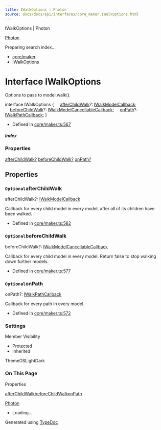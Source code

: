 ```yaml
---
title: IWalkOptions | Photon
source: docs/docs/api/interfaces/core_maker.IWalkOptions.html
---
```


IWalkOptions | Photon

[Photon](../index.md)




Preparing search index...

* [core/maker](../modules/core_maker.md)
* IWalkOptions

# Interface IWalkOptions

Options to pass to model.walk().

interface IWalkOptions {
    [afterChildWalk](#afterchildwalk)?: [IWalkModelCallback](core_maker.IWalkModelCallback.md);
    [beforeChildWalk](#beforechildwalk)?: [IWalkModelCancellableCallback](core_maker.IWalkModelCancellableCallback.md);
    [onPath](#onpath)?: [IWalkPathCallback](core_maker.IWalkPathCallback.md);
}

* Defined in [core/maker.ts:567](https://github.com/mwhite454/photon/blob/main/packages/photon/src/core/maker.ts#L567)

##### Index

### Properties

[afterChildWalk?](#afterchildwalk)
[beforeChildWalk?](#beforechildwalk)
[onPath?](#onpath)

## Properties

### `Optional`afterChildWalk

afterChildWalk?: [IWalkModelCallback](core_maker.IWalkModelCallback.md)

Callback for every child model in every model, after all of its children have been walked.

* Defined in [core/maker.ts:582](https://github.com/mwhite454/photon/blob/main/packages/photon/src/core/maker.ts#L582)

### `Optional`beforeChildWalk

beforeChildWalk?: [IWalkModelCancellableCallback](core_maker.IWalkModelCancellableCallback.md)

Callback for every child model in every model. Return false to stop walking down further models.

* Defined in [core/maker.ts:577](https://github.com/mwhite454/photon/blob/main/packages/photon/src/core/maker.ts#L577)

### `Optional`onPath

onPath?: [IWalkPathCallback](core_maker.IWalkPathCallback.md)

Callback for every path in every model.

* Defined in [core/maker.ts:572](https://github.com/mwhite454/photon/blob/main/packages/photon/src/core/maker.ts#L572)

### Settings

Member Visibility

* Protected
* Inherited

ThemeOSLightDark

### On This Page

Properties

[afterChildWalk](#afterchildwalk)[beforeChildWalk](#beforechildwalk)[onPath](#onpath)

[Photon](../index.md)

* Loading...

Generated using [TypeDoc](https://typedoc.org/)
